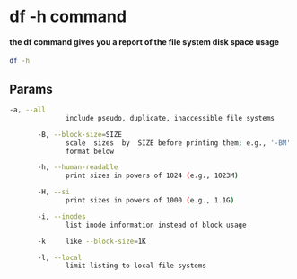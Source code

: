 # df -h command


#### the df command gives you a report of the file system disk space usage
```bash
df -h
```


## Params
```bash
-a, --all
              include pseudo, duplicate, inaccessible file systems

       -B, --block-size=SIZE
              scale  sizes  by  SIZE before printing them; e.g., '-BM' prints sizes in units of 1,048,576 bytes; see SIZE
              format below

       -h, --human-readable
              print sizes in powers of 1024 (e.g., 1023M)

       -H, --si
              print sizes in powers of 1000 (e.g., 1.1G)

       -i, --inodes
              list inode information instead of block usage

       -k     like --block-size=1K

       -l, --local
              limit listing to local file systems
```